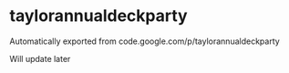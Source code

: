 # taylorannualdeckparty
Automatically exported from code.google.com/p/taylorannualdeckparty

Will update later
